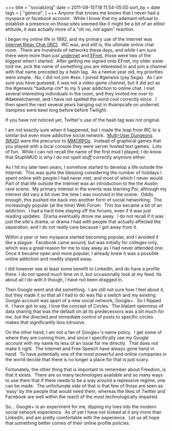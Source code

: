 +++
title = "socializing"
date = 2011-08-15T18:11:54-05:00
sort_by = date
tags = [
  "general",
]
+++
Anyone that knows me knows that I never had a myspace or facebook account.  While I know that my adamant refusal to establish a presence on those sites seemed like it might be a bit of an elitist attitude, it was actually more of a "oh no, not again" reaction.

I began my online life in 1992, and my primary use of the Internet was <a title="Wikipedia page for IRC" href="http://en.wikipedia.org/wiki/IRC" target="_blank">Internet Relay Chat (IRC)</a>.  IRC was, and still is, the ultimate online chat room.  There are hundreds of networks these days, and while I am sure there were more than just <a title="Undernet Chat Network" href="http://www.undernet.org/" target="_blank">undernet</a> and <a title="Eris Free Network" href="http://www.efnet.org/" target="_blank">EFnet</a>, those were two of the biggest when I started.  After getting me signed onto EFnet, my older sister told me, pick the name of something you are interested in and join a channel with that name preceded by a hash tag.  As a twelve year old, my priorities were simple.  No, I did not join #sex. I joined #genesis (yay Sega).  As I am sure you have guessed, it was not a video game channel, but it did act as the #genesis \*badump chi\* to my 5 year addiction to online chat. I met several interesting individuals in the room, and they invited me over to #dakewlchannel, and I have not spelled the word _cool_ correctly since.  I then spent the next several years hanging out in #vampcafe on undernet.  Vampires were kewl long before before Twilight.

If you have not noticed yet, Twitter's use of the hash tag was not original.

I am not exactly sure when it happened, but I made the leap from IRC to a similar but even more addictive social network.  <a title="Wikipedia page for MUD" href="http://en.wikipedia.org/wiki/MUD" target="_blank">Multi-User Dungeons (MUD)</a> were the precursor to <a title="Wikipedia page for MMORPG" href="http://en.wikipedia.org/wiki/MMORPG" target="_blank">MMORPGs</a>.  Instead of graphical games that you played with a local console they were server hosted text games.  Lots of fun.  While I can not recall the name of the first mud I played, I do know that StuphMUD is why I do not spell _stuff_ correctly anymore either.

As I hit my later teen years, I somehow started to develop a life outside the Internet.  This was quite the blessing considering the number of holidays I spent online with people I had never met, and most of which I never would.  Part of that life outside the Internet was an introduction to the the Austin rave scene.  My primary interest in the events was learning Poi, although my interest did vary a bit over the time I was involved in the scene.  Oddly enough, this pushed me back into another form of social networking.  The increasingly popular (at the time) Web Forum.  This too became a bit of an addiction.  I had a hard time staying off the forums, even if it was just reading updates.  Drama eventually drove me away.  I do not recall if it was just the site's drama, or drama I had with people that actually affected the separation, and I do not really care because I got away from it.

Within a year or two myspace started becoming popular, and I avoided it like a plague.  Facebook came around, but was initially for colleges only, which was a great reason for me to stay away as I had never attended one.  Once it became open and more popular, I already knew it was a possible online addiction and readily stayed away.

I did however see at least some benefit to LinkedIn, and do have a profile there. I do not spend much time on it, but occasionally look at my feed. Its about all I do with it though, I have not been dragged in.

Then Google went and did something.  I am still not sure how I feel about it, but they made it so that all I had to do was flip a switch and my existing Google account was apart of a new social network, Google+.  So I flipped it.  I have got to say, I love the concept of Circles.  The blatant openness of data sharing that was the default on all its predecessors was a bit much for me, but the directed and immediate control of posts to specific circles makes that significantly less intrusive.

On the other hand, I am not a fan of Google+'s name policy.  I get some of where they are coming from, and since I specifically use my Google account with my name its less of an issue for me directly.  That does not make it right.  The Internet and Free Speech have always gone hand in hand.  To have potentially one of the most powerful and online companies in the world decide that there is no longer a place for that is just scary.

Fortunately, the other thing that is important to remember about Freedom, is that it exists.  There are so many technologies available and so many ways to use them that if there needs to be a way around a repressive regime, one can be made.  The unfortunate side of that is that few of those are seen as 'easy' by the people that would need them, whereas the likes of Twitter and Facebook are well within the reach of the most technologically impaired.

So... Google+ is an experiment for me, dipping my toes into the modern social network experience.  As of yet I have not looked at it any more than LinkedIn, and am pretty comfortable with the experience.  Let us all hope that something better comes of their online profile policies.

&nbsp;
